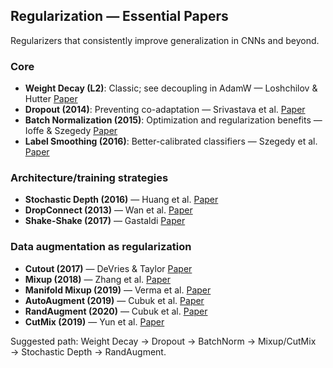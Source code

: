 ## Regularization — Essential Papers

Regularizers that consistently improve generalization in CNNs and beyond.

### Core
- **Weight Decay (L2)**: Classic; see decoupling in AdamW — Loshchilov & Hutter [Paper](https://arxiv.org/abs/1711.05101)
- **Dropout (2014)**: Preventing co-adaptation — Srivastava et al. [Paper](https://jmlr.org/papers/v15/srivastava14a.html)
- **Batch Normalization (2015)**: Optimization and regularization benefits — Ioffe & Szegedy [Paper](https://arxiv.org/abs/1502.03167)
- **Label Smoothing (2016)**: Better-calibrated classifiers — Szegedy et al. [Paper](https://arxiv.org/abs/1512.00567)

### Architecture/training strategies
- **Stochastic Depth (2016)** — Huang et al. [Paper](https://arxiv.org/abs/1603.09382)
- **DropConnect (2013)** — Wan et al. [Paper](https://proceedings.mlr.press/v28/wan13.html)
- **Shake-Shake (2017)** — Gastaldi [Paper](https://arxiv.org/abs/1705.07485)

### Data augmentation as regularization
- **Cutout (2017)** — DeVries & Taylor [Paper](https://arxiv.org/abs/1708.04552)
- **Mixup (2018)** — Zhang et al. [Paper](https://arxiv.org/abs/1710.09412)
- **Manifold Mixup (2019)** — Verma et al. [Paper](https://arxiv.org/abs/1806.05236)
- **AutoAugment (2019)** — Cubuk et al. [Paper](https://arxiv.org/abs/1805.09501)
- **RandAugment (2020)** — Cubuk et al. [Paper](https://arxiv.org/abs/1909.13719)
- **CutMix (2019)** — Yun et al. [Paper](https://arxiv.org/abs/1905.04899)

Suggested path: Weight Decay → Dropout → BatchNorm → Mixup/CutMix → Stochastic Depth → RandAugment.


